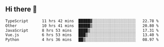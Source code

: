 ## Hi there 👋

<!--START_SECTION:waka-->

```txt
TypeScript      11 hrs 42 mins  █████▓░░░░░░░░░░░░░░░░░░░   22.78 %
Other           10 hrs 41 mins  █████▒░░░░░░░░░░░░░░░░░░░   20.80 %
JavaScript      8 hrs 53 mins   ████▒░░░░░░░░░░░░░░░░░░░░   17.31 %
Vue.js          6 hrs 53 mins   ███▒░░░░░░░░░░░░░░░░░░░░░   13.40 %
Python          4 hrs 36 mins   ██▒░░░░░░░░░░░░░░░░░░░░░░   08.97 %
```

<!--END_SECTION:waka-->

